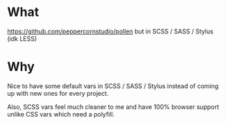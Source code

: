 # What

https://github.com/peppercornstudio/pollen but in SCSS / SASS / Stylus (idk LESS)

# Why

Nice to have some default vars in SCSS / SASS / Stylus instead of coming up with new ones for every project.

Also, SCSS vars feel much cleaner to me and have 100% browser support unlike CSS vars which need a polyfill.



